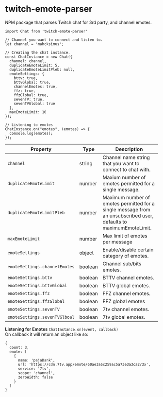 # twitch-emote-parser
NPM package that parses Twitch chat for 3rd party, and channel emotes.

```
import Chat from 'twitch-emote-parser'

// Channel you want to connect and listen to.
let channel = 'mahcksimus';

// Creating the chat instance.
const ChatInstance = new Chat({
  channel: channel,
  duplicateEmoteLimit: 5,
  duplicateEmoteLimitPleb: null,
  emoteSettings: {
    bttv: true,
    bttvGlobal: true,
    channelEmotes: true,
    ffz: true,
    ffzGlobal: true,
    sevenTV: true,
    sevenTVGlobal: true
  },
  maxEmoteLimit: 10
});

// Listening to emotes 
ChatInstance.on("emotes", (emotes) => {
  console.log(emotes);
});
```
| Property                      | Type    | Description                                                                                                       |
|-------------------------------|---------|-------------------------------------------------------------------------------------------------------------------|
| `channel`                     | string  | Channel name string that you want to connect to chat with.                                                        |
| `duplicateEmoteLimit`         | number  | Maxium number of emotes permitted for a single message.                                                           |
| `duplicateEmoteLimitPleb`     | number  | Maximum number of emotes permitted for a single message from an unsubscribed user, defaults to maximumEmoteLimit. |
| `maxEmoteLimit`               | number  | Max limit of emotes per message                                                                                   |
| `emoteSettings`               | object  | Enable/disable certain category of emotes.                                                                        |
| `emoteSettings.channelEmotes` | boolean | Channel sub/bits emotes.                                                                                          |
| `emoteSettings.bttv`          | boolean | BTTV channel emotes.                                                                                              |
| `emoteSettings.bttvGlobal`    | boolean | BTTV global emotes.                                                                                               |
| `emoteSettings.ffz`           | boolean | FFZ channel emotes.                                                                                               |
| `emoteSettings.ffzGlobal`     | boolean | FFZ global emotes                                                                                                 |
| `emoteSettings.sevenTV`       | boolean | 7tv channel emotes.                                                                                               |
| `emoteSettings.sevenTVGlboal` | boolean | 7tv global emotes.                                                                                                |

**Listening for Emotes**
`ChatInstance.on(event, callback)` <br />
On callback it will return an object like so: 
```
{
  count: 3,
  emote: [
    {
      name: 'pajaDank',
      url: 'https://cdn.7tv.app/emote/60ae3a6c259ac5a73e3a3ca2/3x',
      service: '7tv',
      scope: 'channel',
      zeroWidth: false
    }
  ]
}
```